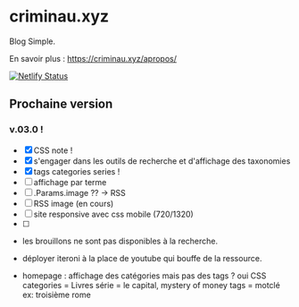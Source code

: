 # criminau.xyz

Blog Simple.

En savoir plus :   <https://criminau.xyz/apropos/>


[![Netlify Status](https://api.netlify.com/api/v1/badges/f6104326-809a-4b92-8914-4a7a34467c5c/deploy-status)](https://app.netlify.com/sites/criminau-site/deploys)


## Prochaine version


### v.03.0 !

- [X] CSS note !
- [X] s'engager dans les outils de recherche et d'affichage des taxonomies
- [X] tags categories series !
- [ ] affichage par terme
- [ ] .Params.image ?? -> RSS
- [ ] RSS image (en cours)
- [ ] site responsive avec css mobile (720/1320)
- [ ]


- les brouillons ne sont pas disponibles à la recherche.
- déployer iteroni à la place de youtube qui bouffe de la ressource.

- homepage : affichage des catégories mais pas des tags ? oui CSS
categories = Livres
série = le capital, mystery of money
tags = motclé ex: troisième rome

